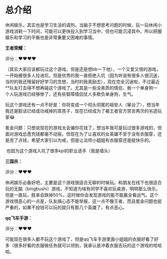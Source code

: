 # 总介绍

休闲娱乐，其实也是学习生活的调剂。当脑子不想思考问题的时候，玩一玩休闲小游戏消耗一下时间，可能可以更快投入到学习当中，但也可能沉浸其中。所以把握娱乐和学习的平衡也是非常重要又困难的事情。

**王者荣耀：**

评分：❤❤❤❤

​			（其实大家应该都玩过这个游戏，但是还是想bb一下他），一个又爱又恨的游戏，一开始被很多人拉进坑，但是优秀的我一直拒绝入坑（因为听说有很多人很沉迷，当时的我还残留好好学习的念想，当时的我真励志），现在完全沉迷啦，不过最近**队友打击得不想再碰这个游戏了。尤其是一些没素质的情侣，我一个单身狗一个人玩游戏已经够惨了，还有些智障情侣仗人多欺负单身狗，生气。

​		玩这个游戏还有一点不好是：你将变成一个彻头彻尾的祖安人（窜台了），想当年我还是脏话已经成功戒掉的乖孩子，现在已经成为了被王者官方禁言两次的劣迹玩家😂

​		氪金问题：只想说现在的游戏太会骗你花钱了，想当年我可是玩过很多游戏的，但面对游戏怂恿充钱都毫不动摇，但现在为了让喜欢的女英雄不至于没有衣服穿，还是克了点钱，希望大家引以为戒，但是让法师小姐姐有衣服穿还是挺快乐的。

​		也因为这个游戏入坑了很多kpl的职业选手（我是墙头）

**三国杀：**

评分：❤❤❤

​			休闲娱乐必备好吧，主要是这个游戏很适合无聊的时候玩。和朋友在线下也很适合玩的无脑（bingbushi）游戏，不知道为啥有同学不喜欢玩桌游，明明那么快乐。但是一直玩，胜率会跌掉50%，这时候你会发现游戏的能不能赢全看运气。这个游戏很恶心的一点是，队友搞心态不能举报，这一点不像王者，而且氪金问题也挺严重的，如果不投钱可以玩的就只有那几个英雄了，有点恶心。

**qq飞车手游：**

评分：❤❤❤

​		可能现在很多人都不玩这个游戏了，但是qq飞车手游里面小姐姐的衣服好看了好多（很多好看的衣服做任务就可以领到，我承认是冲着衣服去玩的这个游戏的哈哈哈。